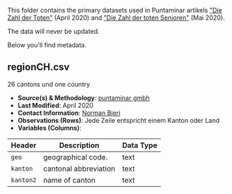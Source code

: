 This folder contains the primary datasets used in Puntaminar artikels ["Die Zahl der Toten"](https://puntaminar.ch/de/2020/04/22/die-zahl-der-toten/) (April 2020) and ["Die Zahl der toten Senioren"](https://puntaminar.ch/de/2020/05/05/tote-senioren/) (Mai 2020).

The data will never be updated.

Below you'll find metadata.

## regionCH.csv

26 cantons und one country

- **Source(s) & Methodology**: [puntaminar gmbh](https://puntaminar.ch)
- **Last Modified**: April 2020
- **Contact Information**: [Norman Bieri](mailto:norman@puntaminar.ch)
- **Observations (Rows)**: Jede Zeile entspricht einem Kanton oder Land 
- **Variables (Columns)**:


| Header                    | Description                                            | Data Type                   |
| ------------------------- | ------------------------------------------------------ | --------------------------- |
| `geo`                     | geographical code.                                     | text                        |
| `kanton`                  | cantonal abbreviation                                  | text                      |
| `kanton2`                 | name of canton                                         | text                        |
